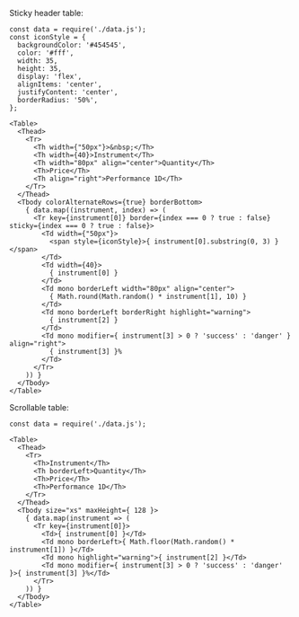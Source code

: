 Sticky header table:

    const data = require('./data.js');
    const iconStyle = {
      backgroundColor: '#454545',
      color: '#fff',
      width: 35,
      height: 35,
      display: 'flex',
      alignItems: 'center',
      justifyContent: 'center',
      borderRadius: '50%',
    };

    <Table>
      <Thead>
        <Tr>
          <Th width={"50px"}>&nbsp;</Th>
          <Th width={40}>Instrument</Th>
          <Th width="80px" align="center">Quantity</Th>
          <Th>Price</Th>
          <Th align="right">Performance 1D</Th>
        </Tr>
      </Thead>
      <Tbody colorAlternateRows={true} borderBottom>
        { data.map((instrument, index) => (
          <Tr key={instrument[0]} border={index === 0 ? true : false} sticky={index === 0 ? true : false}>
            <Td width={"50px"}>
              <span style={iconStyle}>{ instrument[0].substring(0, 3) }</span>
            </Td>
            <Td width={40}>
              { instrument[0] }
            </Td>
            <Td mono borderLeft width="80px" align="center">
              { Math.round(Math.random() * instrument[1], 10) }
            </Td>
            <Td mono borderLeft borderRight highlight="warning">
              { instrument[2] }
            </Td>
            <Td mono modifier={ instrument[3] > 0 ? 'success' : 'danger' } align="right">
              { instrument[3] }%
            </Td>
          </Tr>
        )) }
      </Tbody>
    </Table>

Scrollable table:

    const data = require('./data.js');

    <Table>
      <Thead>
        <Tr>
          <Th>Instrument</Th>
          <Th borderLeft>Quantity</Th>
          <Th>Price</Th>
          <Th>Performance 1D</Th>
        </Tr>
      </Thead>
      <Tbody size="xs" maxHeight={ 128 }>
        { data.map(instrument => (
          <Tr key={instrument[0]}>
            <Td>{ instrument[0] }</Td>
            <Td mono borderLeft>{ Math.floor(Math.random() * instrument[1]) }</Td>
            <Td mono highlight="warning">{ instrument[2] }</Td>
            <Td mono modifier={ instrument[3] > 0 ? 'success' : 'danger' }>{ instrument[3] }%</Td>
          </Tr>
        )) }
      </Tbody>
    </Table>
